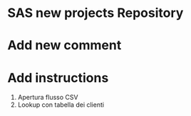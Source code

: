 # SAS new projects Repository

# Add new comment


# Add instructions

1. Apertura flusso CSV
2. Lookup con tabella dei clienti

